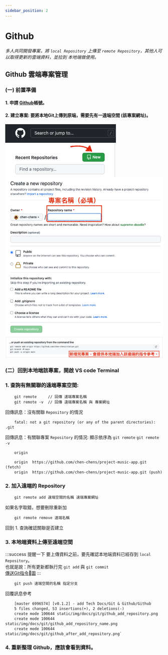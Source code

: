 ```yaml
---
sidebar_position: 2
---
```


# Github
*多人共同開發專案，將 `local Repository` 上傳至 `remote Repository`，其他人可以取得更新的雲端資料，並拉到 本地端做使用。*

## Github 雲端專案管理
### (一) 前置準備
#### 1. 申請 [Github](https://github.com/)帳號。
#### 2. 建立專案: 要將本地Git上傳到原端，需要先有一遠端空間 (該專案網址)。<br/>
![新增專案](../../static/img/docs/git/github_add_repository.png)
![專案名稱必填](../../static/img/docs/git/github_add_repository_name.png)
![新增遠端專案後，git 要加入該遠端空間的指令參考](../../static/img/docs/git/github_after_add_repository.png)

### (二）回到本地端該專案，開啟 VS code Terminal
### 1. 查詢有無關聯的遠端專案空間:
```
    git remote     // 回傳 遠端專案名稱
    git remote -v  // 回傳 遠端專案名稱 與 專案網址
```
回傳訊息：沒有關聯 `Repository` 的情況
```
    fatal: not a git repository (or any of the parent directories): .git
```
回傳訊息：有關聯專案 `Repository` 的情況: 顯示依序為 `git remote` `git remote -v`
```
    origin
```
```
    origin  https://github.com/chen-chens/project-music-app.git (fetch)
    origin  https://github.com/chen-chens/project-music-app.git (push)
```

### 2. 加入遠端的 Repository
```
    git remote add 遠端空間的名稱 遠端專案網址
```
如果名字取錯，想要刪除重新加
```
    git remote remove 遠端名稱
```
回到 1. 查詢確認關聯是否建立

### 3. 本地端資料上傳至遠端空間
:::success 提醒一下
要上傳資料之前，要先確認本地端資料已經存到 `local Repository`。<br/>
也就是說：所有更新都執行完 `git add` 與 `git commit`<br/>
[傳送Git指令圖](./git_intro.md#常見指令圖)
:::
```
    git push 遠端空間的名稱 指定分支
```
回覆訊息參考
```
    [master 6996574] [v0.1.2] - add Tech Docs/Git & Github/Github
    5 files changed, 53 insertions(+), 2 deletions(-)
    create mode 100644 static/img/docs/git/github_add_repository.png
    create mode 100644 static/img/docs/git/github_add_repository_name.png
    create mode 100644 static/img/docs/git/github_after_add_repository.png`
```

### 4. 重新整理 Github，應該會看到資料。
